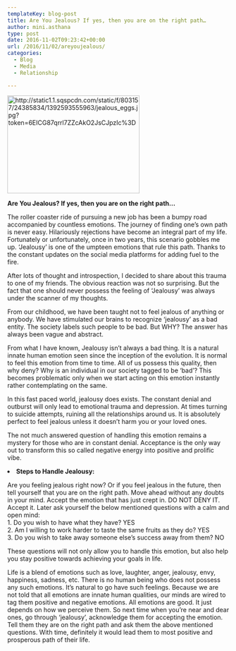 ```yaml
---
templateKey: blog-post
title: Are You Jealous? If yes, then you are on the right path…
author: mini.asthana
type: post
date: 2016-11-02T09:23:42+00:00
url: /2016/11/02/areyoujealous/
categories:
  - Blog
  - Media
  - Relationship

---
```

<img class="aligncenter size-medium wp-image-589" src="https://i0.wp.com/ilaasthana.in/wp-content/uploads/2016/11/jealous_eggs-300x222.jpg?resize=300%2C222" alt="http://static1.1.sqspcdn.com/static/f/803157/24385834/1392593555963/jealous_eggs.jpg?token=6EICG87qrrl7ZZcAkO2JsCJpzIc%3D" width="300" height="222" data-recalc-dims="1" />

<p style="text-align: left;">
  <strong>Are You Jealous? If yes, then you are on the right path…</strong>
</p>

<p style="text-align: left;">
  The roller coaster ride of pursuing a new job has been a bumpy road accompanied by countless emotions. The journey of finding one’s own path is never easy. Hilariously rejections have become an integral part of my life. Fortunately or unfortunately, once in two years, this scenario gobbles me up. ‘Jealousy’ is one of the umpteen emotions that rule this path. Thanks to the constant updates on the social media platforms for adding fuel to the fire.
</p>

<p style="text-align: left;">
  After lots of thought and introspection, I decided to share about this trauma to one of my friends. The obvious reaction was not so surprising. But the fact that one should never possess the feeling of ‘Jealousy’ was always under the scanner of my thoughts.
</p>

<p style="text-align: left;">
  From our childhood, we have been taught not to feel jealous of anything or anybody. We have stimulated our brains to recognize ‘jealousy’ as a bad entity. The society labels such people to be bad. But WHY? The answer has always been vague and abstract.
</p>

<p style="text-align: left;">
  From what I have known, Jealousy isn’t always a bad thing. It is a natural innate human emotion seen since the inception of the evolution. It is normal to feel this emotion from time to time. All of us possess this quality, then why deny? Why is an individual in our society tagged to be ‘bad’? This becomes problematic only when we start acting on this emotion instantly rather contemplating on the same.
</p>

<p style="text-align: left;">
  In this fast paced world, jealousy does exists. The constant denial and outburst will only lead to emotional trauma and depression. At times turning to suicide attempts, ruining all the relationships around us. It is absolutely perfect to feel jealous unless it doesn’t harm you or your loved ones.
</p>

<p style="text-align: left;">
  The not much answered question of handling this emotion remains a mystery for those who are in constant denial. Acceptance is the only way out to transform this so called negative energy into positive and prolific vibe.
</p>

<li style="text-align: left;">
  <strong>Steps to Handle Jealousy:</strong>
</li>

<p style="text-align: left;">
  Are you feeling jealous right now? Or if you feel jealous in the future, then tell yourself that you are on the right path. Move ahead without any doubts in your mind. Accept the emotion that has just crept in. DO NOT DENY IT. Accept it. Later ask yourself the below mentioned questions with a calm and open mind:<br /> 1. Do you wish to have what they have? YES<br /> 2. Am I willing to work harder to taste the same fruits as they do? YES<br /> 3. Do you wish to take away someone else’s success away from them? NO
</p>

<p style="text-align: left;">
  These questions will not only allow you to handle this emotion, but also help you stay positive towards achieving your goals in life.
</p>

<p style="text-align: left;">
  Life is a blend of emotions such as love, laughter, anger, jealousy, envy, happiness, sadness, etc. There is no human being who does not possess any such emotions. It’s natural to go have such feelings. Because we are not told that all emotions are innate human qualities, our minds are wired to tag them positive and negative emotions. All emotions are good. It just depends on how we perceive them. So next time when you’re near and dear ones, go through ‘jealousy’, acknowledge them for accepting the emotion. Tell them they are on the right path and ask them the above mentioned questions. With time, definitely it would lead them to most positive and prosperous path of their life.
</p>